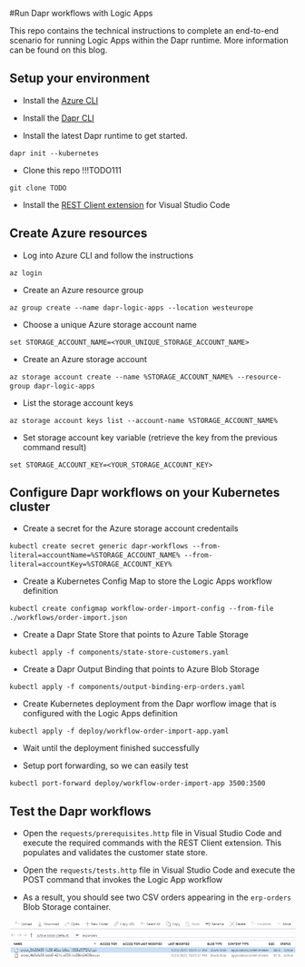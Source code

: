#Run Dapr workflows with Logic Apps

This repo contains the technical instructions to complete an end-to-end scenario for running Logic Apps within the Dapr runtime.  More information can be found on this blog.

## Setup your environment

* Install the [Azure CLI](https://docs.microsoft.com/en-us/cli/azure/install-azure-cli?view=azure-cli-latest)

* Install the [Dapr CLI](https://github.com/dapr/cli#getting-started)

* Install the latest Dapr runtime to get started.

```
dapr init --kubernetes
```

* Clone this repo !!!TODO111

```
git clone TODO
```

* Install the [REST Client extension](https://marketplace.visualstudio.com/items?itemName=humao.rest-client) for Visual Studio Code

## Create Azure resources

* Log into Azure CLI and follow the instructions

```
az login
```

* Create an Azure resource group

```
az group create --name dapr-logic-apps --location westeurope
```

* Choose a unique Azure storage account name

```
set STORAGE_ACCOUNT_NAME=<YOUR_UNIQUE_STORAGE_ACCOUNT_NAME>
```

* Create an Azure storage account

```
az storage account create --name %STORAGE_ACCOUNT_NAME% --resource-group dapr-logic-apps
```

* List the storage account keys

```
az storage account keys list --account-name %STORAGE_ACCOUNT_NAME%
```

* Set storage account key variable (retrieve the key from the previous command result)

```
set STORAGE_ACCOUNT_KEY=<YOUR_STORAGE_ACCOUNT_KEY>
```

## Configure Dapr workflows on your Kubernetes cluster

* Create a secret for the Azure storage account credentails

```
kubectl create secret generic dapr-workflows --from-literal=accountName=%STORAGE_ACCOUNT_NAME% --from-literal=accountKey=%STORAGE_ACCOUNT_KEY%
```

* Create a Kubernetes Config Map to store the Logic Apps workflow definition

```
kubectl create configmap workflow-order-import-config --from-file ./workflows/order-import.json
```

* Create a Dapr State Store that points to Azure Table Storage

```
kubectl apply -f components/state-store-customers.yaml
```

* Create a Dapr Output Binding that points to Azure Blob Storage

```
kubectl apply -f components/output-binding-erp-orders.yaml
```

* Create Kubernetes deployment from the Dapr worflow image that is configured with the Logic Apps definition

```
kubectl apply -f deploy/workflow-order-import-app.yaml
```

* Wait until the deployment finished successfully

* Setup port forwarding, so we can easily test

```
kubectl port-forward deploy/workflow-order-import-app 3500:3500
```

## Test the Dapr workflows

* Open the `requests/prerequisites.http` file in Visual Studio Code and execute the required commands with the REST Client extension.  This populates and validates the customer state store.

* Open the `requests/tests.http` file in Visual Studio Code and execute the POST command that invokes the Logic App workflow

* As a result, you should see two CSV orders appearing in the `erp-orders` Blob Storage container.

![](docs/.media/erp-orders-csv.png)